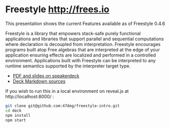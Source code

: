 # Freestyle http://frees.io

This presentation shows the current Features available as of Freestyle 0.4.6

Freestyle is a library that empowers stack-safe purely functional applications and libraries that support parallel and sequential computations where declaration is decoupled from interpretation. 
Freestyle encourages programs built atop Free algebras that are interpreted at the edge of your application ensuring effects are localized and performed in a controlled environment. 
Applications built with Freestyle can be interpreted to any runtime semantics supported by the interpreter target type.

- [PDF and slides on speakerdeck](https://speakerdeck.com/raulraja/freestyle-intro)
- [Deck Markdown sources](deck/README.md)

If you wish to run this in a local environment on reveal.js at http://localhost:8000/ : 

```bash
git clone git@github.com:47deg/freestyle-intro.git
cd deck
npm install
npm start 
```
